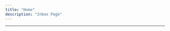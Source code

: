 ```yaml
---
title: "Home"
description: "Inbox Page"
---
```




<div>

<HomeIntro />

</div>

<hr >

<HomeArchives />
